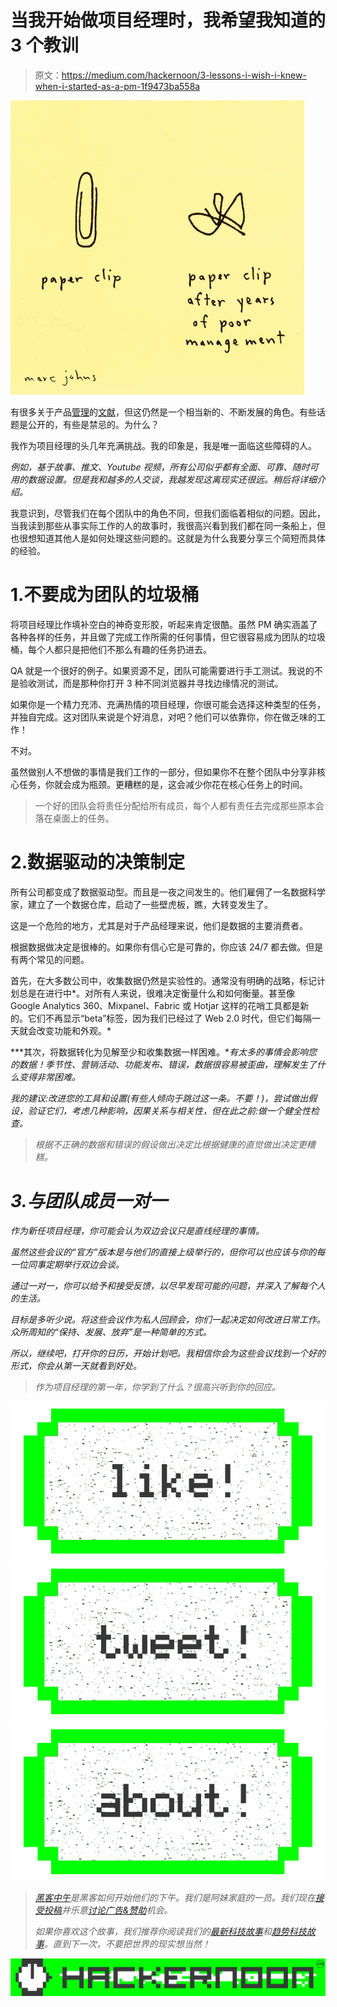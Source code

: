 # 当我开始做项目经理时，我希望我知道的 3 个教训

> 原文：<https://medium.com/hackernoon/3-lessons-i-wish-i-knew-when-i-started-as-a-pm-1f9473ba558a>

![](img/3ebd073e23bce5be8eb1eb22229ca081.png)

有很多关于产品[管理](https://hackernoon.com/tagged/management)的[文献](https://hackernoon.com/tagged/literature)，但这仍然是一个相当新的、不断发展的角色。有些话题是公开的，有些是禁忌的。为什么？

我作为项目经理的头几年充满挑战。我的印象是，我是唯一面临这些障碍的人。

*例如，基于故事、推文、Youtube 视频，所有公司似乎都有全面、可靠、随时可用的数据设置。但是我和越多的人交谈，我越发现这离现实还很远。稍后将详细介绍。*

我意识到，尽管我们在每个团队中的角色不同，但我们面临着相似的问题。因此，当我读到那些从事实际工作的人的故事时，我很高兴看到我们都在同一条船上，但也很想知道其他人是如何处理这些问题的。这就是为什么我要分享三个简短而具体的经验。

# 1.不要成为团队的垃圾桶

将项目经理比作填补空白的神奇变形胶，听起来肯定很酷。虽然 PM 确实涵盖了各种各样的任务，并且做了完成工作所需的任何事情，但它很容易成为团队的垃圾桶，每个人都只是把他们不那么有趣的任务扔进去。

QA 就是一个很好的例子。如果资源不足，团队可能需要进行手工测试。我说的不是验收测试，而是那种你打开 3 种不同浏览器并寻找边缘情况的测试。

如果你是一个精力充沛、充满热情的项目经理，你很可能会选择这种类型的任务，并独自完成。这对团队来说是个好消息，对吧？他们可以依靠你，你在做乏味的工作！

不对。

虽然做别人不想做的事情是我们工作的一部分，但如果你不在整个团队中分享非核心任务，你就会成为瓶颈。更糟糕的是，这会减少你花在核心任务上的时间。

> 一个好的团队会将责任分配给所有成员，每个人都有责任去完成那些原本会落在桌面上的任务。

# 2.数据驱动的决策制定

所有公司都变成了数据驱动型。而且是一夜之间发生的。他们雇佣了一名数据科学家，建立了一个数据仓库，启动了一些壁虎板，瞧，大转变发生了。

这是一个危险的地方，尤其是对于产品经理来说，他们是数据的主要消费者。

根据数据做决定是很棒的。如果你有信心它是可靠的，你应该 24/7 都去做。但是有两个常见的问题。

首先，在大多数公司中，收集数据仍然是实验性的。通常没有明确的战略，标记计划总是在进行中*。对所有人来说，很难决定衡量什么和如何衡量。甚至像 Google Analytics 360、Mixpanel、Fabric 或 Hotjar 这样的花哨工具都是新的。它们不再显示“beta”标签，因为我们已经过了 Web 2.0 时代，但它们每隔一天就会改变功能和外观。*

***其次，将数据转化为见解至少和收集数据一样困难。**有太多的事情会影响您的数据！季节性、营销活动、功能发布、错误，数据很容易被歪曲，理解发生了什么变得非常困难。*

*我的建议:改进您的工具和设置(有些人倾向于跳过这一条。不要！)，尝试做出假设，验证它们，考虑几种影响，因果关系与相关性，但在此之前:做一个健全性检查。*

> *根据不正确的数据和错误的假设做出决定比根据健康的直觉做出决定更糟糕。*

# *3.与团队成员一对一*

*作为新任项目经理，你可能会认为双边会议只是直线经理的事情。*

*虽然这些会议的“官方”版本是与他们的直接上级举行的，但你可以也应该与你的每一位同事定期举行双边会谈。*

*通过一对一，你可以给予和接受反馈，以尽早发现可能的问题，并深入了解每个人的生活。*

*目标是多听少说。将这些会议作为私人回顾会，你们一起决定如何改进日常工作。众所周知的“保持、发展、放弃”是一种简单的方式。*

*所以，继续吧，打开你的日历，开始计划吧。我相信你会为这些会议找到一个好的形式，你会从第一天就看到好处。*

> *作为项目经理的第一年，你学到了什么？很高兴听到你的回应。*

*[![](img/50ef4044ecd4e250b5d50f368b775d38.png)](http://bit.ly/HackernoonFB)**[![](img/979d9a46439d5aebbdcdca574e21dc81.png)](https://goo.gl/k7XYbx)**[![](img/2930ba6bd2c12218fdbbf7e02c8746ff.png)](https://goo.gl/4ofytp)*

> *[黑客中午](http://bit.ly/Hackernoon)是黑客如何开始他们的下午。我们是阿妹家庭的一员。我们现在[接受投稿](http://bit.ly/hackernoonsubmission)并乐意[讨论广告&赞助](mailto:partners@amipublications.com)机会。*
> 
> *如果你喜欢这个故事，我们推荐你阅读我们的[最新科技故事](http://bit.ly/hackernoonlatestt)和[趋势科技故事](https://hackernoon.com/trending)。直到下一次，不要把世界的现实想当然！*

*![](img/be0ca55ba73a573dce11effb2ee80d56.png)*